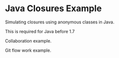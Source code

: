 # Java Closures Example

Simulating closures using anonymous classes in Java.

This is required for Java before 1.7

Collaboration example.

Git flow work example.
